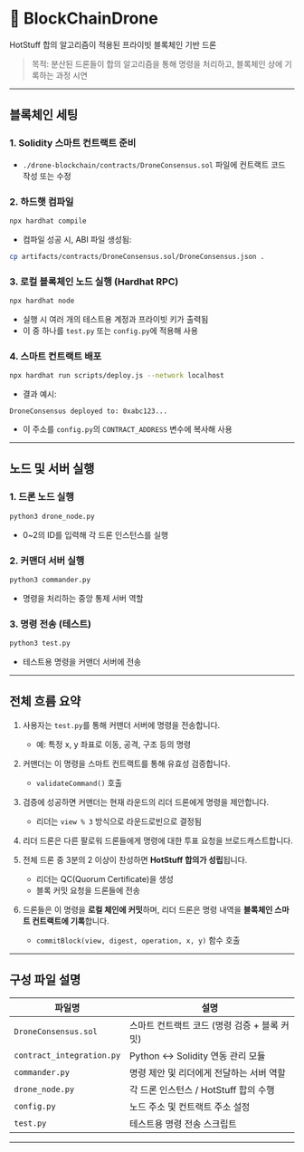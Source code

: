 # 🚁 BlockChainDrone

HotStuff 합의 알고리즘이 적용된 프라이빗 블록체인 기반 드론 

> 목적: 분산된 드론들이 합의 알고리즘을 통해 명령을 처리하고, 블록체인 상에 기록하는 과정 시연

---

##  블록체인 세팅

### 1. Solidity 스마트 컨트랙트 준비

- `./drone-blockchain/contracts/DroneConsensus.sol` 파일에 컨트랙트 코드 작성 또는 수정

### 2. 하드햇 컴파일

```bash
npx hardhat compile
```

- 컴파일 성공 시, ABI 파일 생성됨:
```bash
cp artifacts/contracts/DroneConsensus.sol/DroneConsensus.json .
```

### 3. 로컬 블록체인 노드 실행 (Hardhat RPC)

```bash
npx hardhat node
```

- 실행 시 여러 개의 테스트용 계정과 프라이빗 키가 출력됨
- 이 중 하나를 `test.py` 또는 `config.py`에 적용해 사용

### 4. 스마트 컨트랙트 배포

```bash
npx hardhat run scripts/deploy.js --network localhost
```

- 결과 예시:
```
DroneConsensus deployed to: 0xabc123...
```
- 이 주소를 `config.py`의 `CONTRACT_ADDRESS` 변수에 복사해 사용

---

## 노드 및 서버 실행

### 1. 드론 노드 실행
```bash
python3 drone_node.py
```
- 0~2의 ID를 입력해 각 드론 인스턴스를 실행

### 2. 커맨더 서버 실행
```bash
python3 commander.py
```
- 명령을 처리하는 중앙 통제 서버 역할

### 3. 명령 전송 (테스트)
```bash
python3 test.py
```
- 테스트용 명령을 커맨더 서버에 전송

---

## 전체 흐름 요약

1. 사용자는 `test.py`를 통해 커맨더 서버에 명령을 전송합니다.
   - 예: 특정 x, y 좌표로 이동, 공격, 구조 등의 명령

2. 커맨더는 이 명령을 스마트 컨트랙트를 통해 유효성 검증합니다.
   - `validateCommand()` 호출

3. 검증에 성공하면 커맨더는 현재 라운드의 리더 드론에게 명령을 제안합니다.
   - 리더는 `view % 3` 방식으로 라운드로빈으로 결정됨

4. 리더 드론은 다른 팔로워 드론들에게 명령에 대한 투표 요청을 브로드캐스트합니다.

5. 전체 드론 중 3분의 2 이상이 찬성하면 **HotStuff 합의가 성립**됩니다.
   - 리더는 QC(Quorum Certificate)을 생성
   - 블록 커밋 요청을 드론들에 전송

6. 드론들은 이 명령을 **로컬 체인에 커밋**하며, 리더 드론은 명령 내역을 **블록체인 스마트 컨트랙트에 기록**합니다.
   - `commitBlock(view, digest, operation, x, y)` 함수 호출

---

## 구성 파일 설명

| 파일명 | 설명 |
|--------|------|
| `DroneConsensus.sol` | 스마트 컨트랙트 코드 (명령 검증 + 블록 커밋) |
| `contract_integration.py` | Python ↔ Solidity 연동 관리 모듈 |
| `commander.py` | 명령 제안 및 리더에게 전달하는 서버 역할 |
| `drone_node.py` | 각 드론 인스턴스 / HotStuff 합의 수행 |
| `config.py` | 노드 주소 및 컨트랙트 주소 설정 |
| `test.py` | 테스트용 명령 전송 스크립트 |

---

